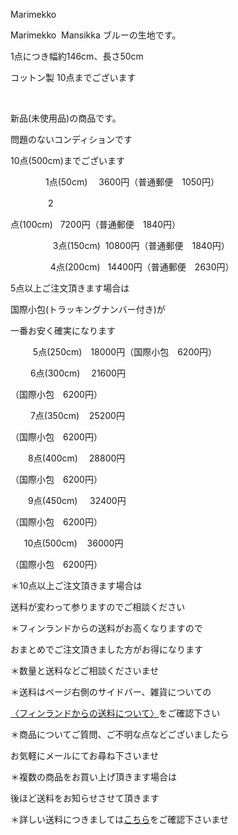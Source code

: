 <link rel="stylesheet" type="text/css" href="/assets/css/styles.css">

Marimekko

Marimekko  Mansikka ブルーの生地です。

1点につき幅約146cm、長さ50cm

コットン製 10点までございます

<img alt="" src="http://blog.cnobi.jp/v1/blog/user/71e35865e9e62f3f9d70420d6124d2ab/1654435007"/> 

<img alt="" src="http://blog.cnobi.jp/v1/blog/user/71e35865e9e62f3f9d70420d6124d2ab/1654434999"/> 

<img alt="" src="http://blog.cnobi.jp/v1/blog/user/71e35865e9e62f3f9d70420d6124d2ab/1654434998"/> 

<img alt="" src="http://blog.cnobi.jp/v1/blog/user/71e35865e9e62f3f9d70420d6124d2ab/1654435006"/> 

<img alt="" src="http://blog.cnobi.jp/v1/blog/user/71e35865e9e62f3f9d70420d6124d2ab/1654435000"/> 

新品(未使用品)の商品です。

問題のないコンディションです

10点(500cm)までございます

　　　　1点(50cm)　 3600円（普通郵便　1050円）

　　　　 2

点(100cm)   7200円（普通郵便　1840円）

　　　　   3点(150cm)  10800円（普通郵便　1840円）

　　　 　 4点(200cm)   14400円（普通郵便　2630円）

5点以上ご注文頂きます場合は

国際小包(トラッキングナンバー付き)が

一番お安く確実になります

　　  5点(250cm)　18000円（国際小包　6200円）

　　 6点(300cm)　 21600円

（国際小包　6200円）

　　 7点(350cm)    25200円

（国際小包　6200円）

　　8点(400cm) 　28800円

（国際小包　6200円）

　　9点(450cm)     32400円

（国際小包　6200円）

  　10点(500cm)    36000円

（国際小包　6200円）

＊10点以上ご注文頂きます場合は

送料が変わって参りますのでご相談ください

＊フィンランドからの送料がお高くなりますので

おまとめでご注文頂きました方がお得になります

＊数量と送料などご相談くださいませ

＊送料はページ右側のサイドバー、雑貨についての

[〈フィンランドからの送料について〉](https://dkzakka.github.io/2005/03/31/雑貨について.html)をご確認下さい

＊商品についてご質問、ご不明な点などございましたら

お気軽にメールにてお尋ね下さいませ

＊複数の商品をお買い上げ頂きます場合は

後ほど送料をお知らせさせて頂きます

＊詳しい送料につきましては[こちら](http://dkzakka.blog.shinobi.jp/Entry/3385/)をご確認下さいませ